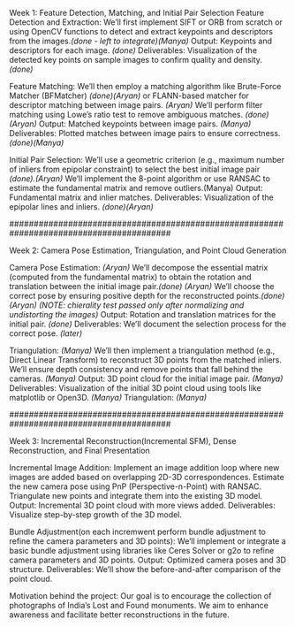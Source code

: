 Week 1: Feature Detection, Matching, and Initial Pair Selection
Feature Detection and Extraction:
We’ll first implement SIFT or ORB from scratch or using OpenCV functions to detect and extract keypoints and descriptors from the images.*(done - left to integrate)(Manya)*
Output: Keypoints and descriptors for each image. *(done)*
Deliverables: Visualization of the detected key points on sample images to confirm quality and density. *(done)*

Feature Matching:
We’ll then employ a matching algorithm like Brute-Force Matcher (BFMatcher) *(done)(Aryan)*
 or FLANN-based matcher for descriptor matching between image pairs. *(Aryan)*
 We’ll perform filter matching using Lowe’s ratio test to remove ambiguous matches. *(done)(Aryan)*
Output: Matched keypoints between image pairs. *(Manya)*
Deliverables: Plotted matches between image pairs to ensure correctness. *(done)(Manya)*

Initial Pair Selection:
We’ll use a geometric criterion (e.g., maximum number of inliers from epipolar constraint) to select the best initial image pair *(done).(Aryan)*
We’ll implement the 8-point algorithm or use RANSAC to estimate the fundamental matrix and remove outliers.(Manya)
Output: Fundamental matrix and inlier matches.
Deliverables: Visualization of the epipolar lines and inliers. *(done)(Aryan)*

#########################################################################################

Week 2: Camera Pose Estimation, Triangulation, and Point Cloud Generation

Camera Pose Estimation: *(Aryan)*
We’ll decompose the essential matrix (computed from the fundamental matrix) to obtain the rotation and translation between the initial image pair.*(done) (Aryan)*
We’ll choose the correct pose by ensuring positive depth for the reconstructed points.*(done) (Aryan)* *(NOTE: chierality test passed only after normalizing and undistorting the images)*
Output: Rotation and translation matrices for the initial pair. *(done)*
Deliverables: We’ll document the selection process for the correct pose. *(later)*

Triangulation: *(Manya)*
We’ll then implement a triangulation method (e.g., Direct Linear Transform) to reconstruct 3D points from the matched inliers. We’ll ensure depth consistency and remove points that fall behind the cameras. *(Manya)*
Output: 3D point cloud for the initial image pair. *(Manya)*
Deliverables: Visualization of the initial 3D point cloud using tools like matplotlib or Open3D. *(Manya)*
Triangulation: *(Manya)*

#########################################################################################

Week 3: Incremental Reconstruction(Incremental SFM), Dense Reconstruction, and Final Presentation

Incremental Image Addition:
Implement an image addition loop where new images are added based on overlapping 2D-3D correspondences.
Estimate the new camera pose using PnP (Perspective-n-Point) with RANSAC. Triangulate new points and integrate them into the existing 3D model.
Output: Incremental 3D point cloud with more views added.
Deliverables: Visualize step-by-step growth of the 3D model.

Bundle Adjustment(on each incremwent perform bundle adjustment to refine the camera parameters and 3D points):
We’ll implement or integrate a basic bundle adjustment using libraries like Ceres Solver or g2o to refine camera parameters and 3D points.
Output: Optimized camera poses and 3D structure.
Deliverables: We’ll show the before-and-after comparison of the point cloud.

Motivation behind the project: Our goal is to encourage the collection of photographs of India’s Lost and Found monuments. We aim to enhance awareness and facilitate better reconstructions in the future.

